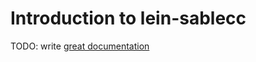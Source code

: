 # Introduction to lein-sablecc

TODO: write [great documentation](http://jacobian.org/writing/great-documentation/what-to-write/)
